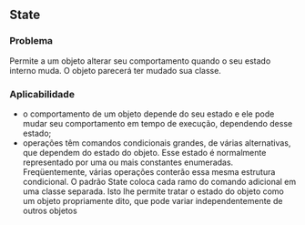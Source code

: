 ## State

### Problema

Permite a um objeto alterar seu comportamento quando o seu estado interno muda. O objeto parecerá ter mudado sua classe.

### Aplicabilidade

- o comportamento de um objeto depende do seu estado e ele pode mudar seu comportamento em tempo de execução, dependendo desse estado;
- operações têm comandos condicionais grandes, de várias alternativas, que dependem do estado do objeto. Esse estado é normalmente representado por uma ou mais constantes enumeradas. Freqüentemente, várias operações conterão essa mesma estrutura condicional. O padrão State coloca cada ramo do comando adicional em uma classe separada. Isto lhe permite tratar o estado do objeto como um objeto propriamente dito, que pode variar independentemente de outros objetos
